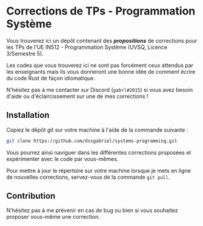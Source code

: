 # Corrections de TPs - Programmation Système

Vous trouverez ici un dépôt contenant des ***propositions*** de corrections pour les TPs de l'UE IN512 - Programmation Système (UVSQ, Licence 3/Semestre 5).

Les codes que vous trouverez ici ne sont pas forcément ceux attendus par les enseignants mais 
ils vous donneront une bonne idée de comment écrire du code Rust de façon idiomatique.

N'hésitez pas à me contacter sur Discord (`gabrl#2015`) si vous avez besoin d'aide ou d'éclaircissement sur une de mes corrections !

## Installation
Copiez le dépôt git sur votre machine à l'aide de la commande suivante :
```sh
git clone https://github.com/dssgabriel/systems-programming.git
```

Vous pourrez ainsi naviguer dans les différentes corrections proposées et expérimenter avec le code par vous-mêmes.

Pour mettre à jour le répertoire sur votre machine lorsque je mets en ligne de nouvelles corrections, servez-vous de la commande `git pull`.

## Contribution
N'hésitez pas à me prévenir en cas de bug ou bien si vous souhaitez proposer vous-même une correction.
